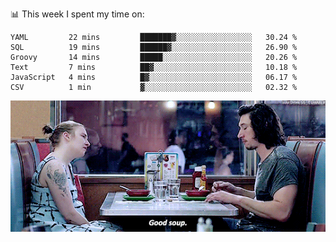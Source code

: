 📊 This week I spent my time on:
<!--START_SECTION:waka-->

```text
YAML         22 mins         ███████▓░░░░░░░░░░░░░░░░░   30.24 %
SQL          19 mins         ██████▓░░░░░░░░░░░░░░░░░░   26.90 %
Groovy       14 mins         █████░░░░░░░░░░░░░░░░░░░░   20.26 %
Text         7 mins          ██▓░░░░░░░░░░░░░░░░░░░░░░   10.18 %
JavaScript   4 mins          █▓░░░░░░░░░░░░░░░░░░░░░░░   06.17 %
CSV          1 min           ▓░░░░░░░░░░░░░░░░░░░░░░░░   02.32 %
```

<!--END_SECTION:waka-->


![](goodSoup.gif)
